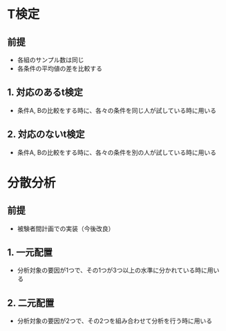 # T検定

## 前提

- 各組のサンプル数は同じ
- 各条件の平均値の差を比較する

## 1. 対応のあるt検定

- 条件A, Bの比較をする時に、各々の条件を同じ人が試している時に用いる

## 2. 対応のないt検定

- 条件A, Bの比較をする時に、各々の条件を別の人が試している時に用いる


# 分散分析

## 前提

- 被験者間計画での実装（今後改良）

## 1. 一元配置

- 分析対象の要因が1つで、その1つが3つ以上の水準に分かれている時に用いる


## 2. 二元配置

- 分析対象の要因が2つで、その2つを組み合わせて分析を行う時に用いる